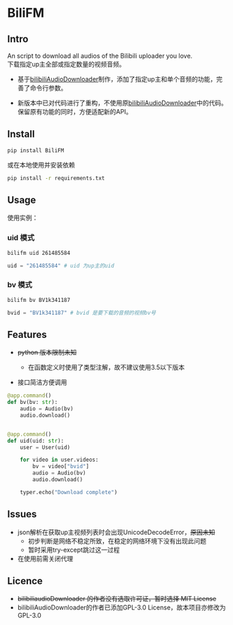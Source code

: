 # BiliFM

## Intro

An script to download all audios of the Bilibili uploader you love.  
下载指定up主全部或指定数量的视频音频。

- 基于[bilibiliAudioDownloader](https://github.com/nuster1128/bilibiliAudioDownloader)制作，添加了指定up主和单个音频的功能，完善了命令行参数。

- 新版本中已对代码进行了重构，不使用原[bilibiliAudioDownloader](https://github.com/nuster1128/bilibiliAudioDownloader)中的代码。保留原有功能的同时，方便适配新的API。

## Install

```bash
pip install BiliFM
```

或在本地使用并安装依赖

```bash
pip install -r requirements.txt
```

## Usage

使用实例：

### uid 模式

```Bash
bilifm uid 261485584
```

```python
uid = "261485584" # uid 为up主的uid
```

### bv 模式

```bash
bilifm bv BV1k341187
```

```python
bvid = "BV1k341187" # bvid 是要下载的音频的视频bv号
```

## Features

- ~~python 版本限制未知~~
  - 在函数定义时使用了类型注解，故不建议使用3.5以下版本

- 接口简洁方便调用

```python
@app.command()
def bv(bv: str):
    audio = Audio(bv)
    audio.download()


@app.command()
def uid(uid: str):
    user = User(uid)

    for video in user.videos:
        bv = video["bvid"]
        audio = Audio(bv)
        audio.download()

    typer.echo("Download complete")
```

## Issues

- json解析在获取up主视频列表时会出现UnicodeDecodeError，~~原因未知~~
  - 初步判断是网络不稳定所致，在稳定的网络环境下没有出现此问题
  - 暂时采用try-except跳过这一过程
- 在使用前需关闭代理

## Licence

- ~~bilibiliaudioDownloader 的作者没有选取许可证，暂时选择 MIT License~~
- bilibiliAudioDownloader的作者已添加GPL-3.0 License，故本项目亦修改为GPL-3.0
